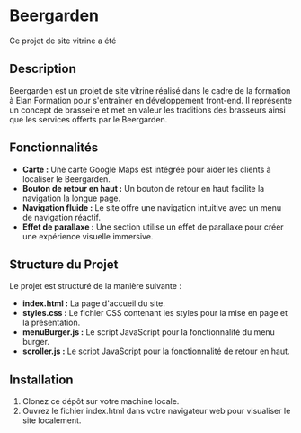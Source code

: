 # Beergarden

Ce projet de site vitrine a été 

## Description

Beergarden est un projet de site vitrine réalisé dans le cadre de la formation à Elan Formation pour s'entraîner en développement front-end.
Il représente un concept de brasseire et met en valeur les traditions des brasseurs ainsi que les services offerts par le Beergarden.

## Fonctionnalités

- **Carte :** Une carte Google Maps est intégrée pour aider les clients à localiser le Beergarden.
- **Bouton de retour en haut :** Un bouton de retour en haut facilite la navigation la longue page.
- **Navigation fluide :** Le site offre une navigation intuitive avec un menu de navigation réactif.
- **Effet de parallaxe :** Une section utilise un effet de parallaxe pour créer une expérience visuelle immersive.

## Structure du Projet

Le projet est structuré de la manière suivante :

- **index.html :** La page d'accueil du site.
- **styles.css :** Le fichier CSS contenant les styles pour la mise en page et la présentation.
- **menuBurger.js :** Le script JavaScript pour la fonctionnalité du menu burger.
- **scroller.js :** Le script JavaScript pour la fonctionnalité de retour en haut.

## Installation

1. Clonez ce dépôt sur votre machine locale.
4. Ouvrez le fichier index.html dans votre navigateur web pour visualiser le site localement.
